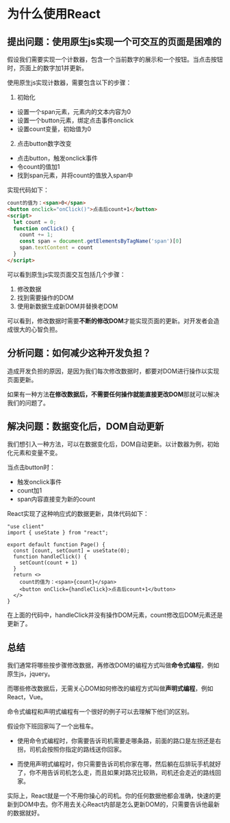 # 为什么使用React

## 提出问题：使用原生js实现一个可交互的页面是困难的
假设我们需要实现一个计数器，包含一个当前数字的展示和一个按钮。当点击按钮时，页面上的数字加1并更新。

使用原生js实现计数器，需要包含以下的步骤：
1. 初始化
* 设置一个span元素，元素内的文本内容为0
* 设置一个button元素，绑定点击事件onclick
* 设置count变量，初始值为0
2. 点击button数字改变
* 点击button，触发onclick事件
* 令count的值加1
* 找到span元素，并将count的值放入span中

实现代码如下：
```html
count的值为：<span>0</span>
<button onclick="onClick()">点击后count+1</button>
<script>
  let count = 0;
  function onClick() {
    count += 1;
    const span = document.getElementsByTagName('span')[0]
    span.textContent = count
  }
</script>
```
可以看到原生js实现页面交互包括几个步骤：
1. 修改数据
2. 找到需要操作的DOM
3. 使用新数据生成新DOM并替换老DOM

可以看到，修改数据时需要**不断的修改DOM**才能实现页面的更新。对开发者会造成很大的心智负担。

## 分析问题：如何减少这种开发负担？
造成开发负担的原因，是因为我们每次修改数据时，都要对DOM进行操作以实现页面更新。

如果有一种方法**在修改数据后，不需要任何操作就能直接更改DOM**那就可以解决我们的问题了。

## 解决问题：数据变化后，DOM自动更新
我们想引入一种方法，可以在数据变化后，DOM自动更新。以计数器为例，初始化元素和变量不变。

当点击button时：
* 触发onclick事件
* count加1
* span内容直接变为新的count

React实现了这种响应式的数据更新，具体代码如下：
```tsx
"use client"
import { useState } from "react";

export default function Page() {
  const [count, setCount] = useState(0);
  function handleClick() {
    setCount(count + 1)
  }
  return <>
    count的值为：<span>{count}</span>
    <button onClick={handleClick}>点击后count+1</button>
  </>
}
```
在上面的代码中，handleClick并没有操作DOM元素，count修改后DOM元素还是更新了。

## 总结
我们通常将哪些按步骤修改数据，再修改DOM的编程方式叫做**命令式编程**，例如原生js，jquery。

而哪些修改数据后，无需关心DOM如何修改的编程方式叫做**声明式编程**，例如React，Vue。

命令式编程和声明式编程有一个很好的例子可以去理解下他们的区别。

假设你下班回家叫了一个出租车。

* 使用命令式编程时，你需要告诉司机需要走哪条路，前面的路口是左拐还是右拐，司机会按照你指定的路线送你回家。

* 而使用声明式编程时，你只需要告诉司机你家在哪，然后躺在后排玩手机就好了，你不用告诉司机怎么走，而且如果对路况比较熟，司机还会走近的路线回家。

实际上，React就是一个不用你操心的司机。你的任何数据他都会准确，快速的更新到DOM中去。你不用去关心React内部是怎么更新DOM的，只需要告诉他最新的数据就好。




